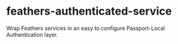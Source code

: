 feathers-authenticated-service
==============================

Wrap Feathers services in an easy to configure Passport-Local Authentication layer.
